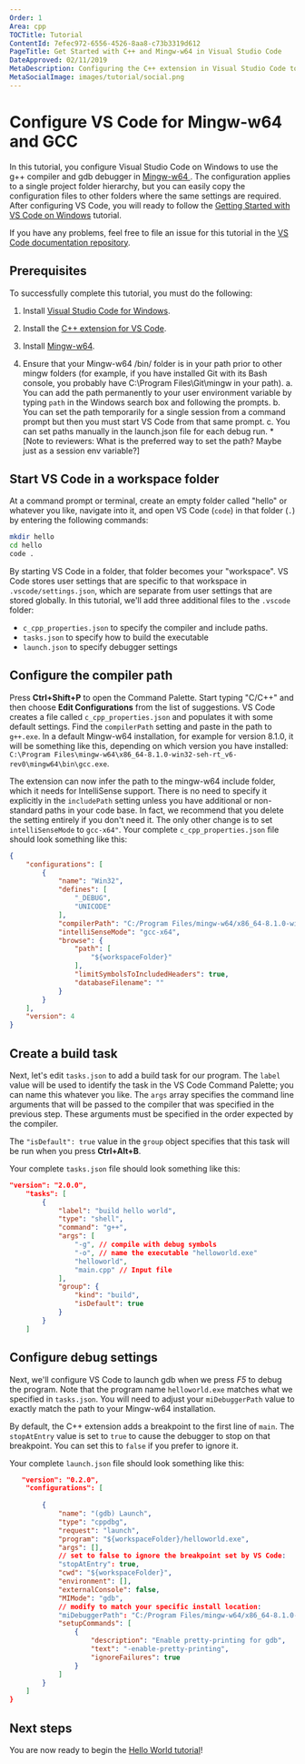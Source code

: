 ```yaml
---
Order: 1
Area: cpp
TOCTitle: Tutorial
ContentId: 7efec972-6556-4526-8aa8-c73b3319d612
PageTitle: Get Started with C++ and Mingw-w64 in Visual Studio Code
DateApproved: 02/11/2019
MetaDescription: Configuring the C++ extension in Visual Studio Code to target g++ and gdb on a Mingw-w64 installation
MetaSocialImage: images/tutorial/social.png
---
```

# Configure VS Code for Mingw-w64 and GCC

In this tutorial, you configure Visual Studio Code on Windows to use the g++ compiler and gdb debugger in [Mingw-w64 ](http://mingw-w64.org/doku.php/start). The configuration applies to a single project folder hierarchy, but you can easily copy the configuration files to other folders where the same settings are required. After configuring VS Code, you will ready to follow the [Getting Started with VS Code on Windows](cpp-tutorial.md) tutorial.

If you have any problems, feel free to file an issue for this tutorial in the [VS Code documentation repository](https://github.com/Microsoft/vscode-docs/issues).

## Prerequisites

To successfully complete this tutorial, you must do the following:

1. Install [Visual Studio Code for Windows](https://code.visualstudio.com/docs/?dv=win).

1. Install the [C++ extension for VS Code](https://marketplace.visualstudio.com/items?itemName=ms-vscode.cpptools).

1. Install [Mingw-w64](http://mingw-w64.org/doku.php/download/mingw-builds).

1. Ensure that your Mingw-w64 /bin/ folder is in your path prior to other mingw folders (for example, if you have installed Git with its Bash console, you probably have C:\Program Files\Git\mingw in your path).
    a. You can add the path permanently to your user environment variable by typing `path` in the Windows search box and following the prompts. 
    b. You can set the path temporarily for a single session from a command prompt but then you must start VS Code from that same prompt.
    c. You can set paths manually in the launch.json file for each debug run.
*[Note to reviewers: What is the preferred way to set the path? Maybe just as a session env variable?]

## Start VS Code in a workspace folder

At a command prompt or terminal, create an empty folder called "hello" or whatever you like, navigate into it, and open VS Code (`code`) in that folder (`.`) by entering the following commands:

```bash
mkdir hello
cd hello
code .
```
By starting VS Code in a folder, that folder becomes your "workspace". VS Code stores user settings that are specific to that workspace in `.vscode/settings.json`, which are separate from user settings that are stored globally. In this tutorial, we'll add three additional files to the `.vscode` folder:

- `c_cpp_properties.json` to specify the compiler and include paths.
- `tasks.json` to specify how to build the executable
- `launch.json` to specify debugger settings

## Configure the compiler path

Press **Ctrl+Shift+P** to open the Command Palette. Start typing "C/C++" and then choose **Edit Configurations** from the list of suggestions. VS Code creates a file called `c_cpp_properties.json` and populates it with some default settings. Find the `compilerPath` setting and paste in the path to `g++.exe`. In a default Mingw-w64 installation, for example for version 8.1.0, it will be something like this, depending on which version you have installed: `C:\Program Files\mingw-w64\x86_64-8.1.0-win32-seh-rt_v6-rev0\mingw64\bin\gcc.exe`.

The extension can now infer the path to the mingw-w64 include folder, which it needs for IntelliSense support. There is no need to specify it explicitly in the `includePath` setting unless you have additional or non-standard paths in your code base. In fact, we recommend that you delete the setting entirely if you don't need it. The only other change is to set `intelliSenseMode` to `gcc-x64"`. Your complete `c_cpp_properties.json` file should look something like this:

```json
{
    "configurations": [
        {
            "name": "Win32",
            "defines": [ 
                "_DEBUG",
                "UNICODE"
            ],
            "compilerPath": "C:/Program Files/mingw-w64/x86_64-8.1.0-win32-seh-rt_v6-rev0/mingw64/bin/",
            "intelliSenseMode": "gcc-x64",
            "browse": {
                "path": [
                    "${workspaceFolder}"
                ],
                "limitSymbolsToIncludedHeaders": true,
                "databaseFilename": ""
            }
        }
    ],
    "version": 4
}
```

## Create a build task

Next, let's edit `tasks.json` to add a build task for our program. The `label` value will be used to identify the task in the VS Code Command Palette; you can name this whatever you like. The `args` array specifies the command line arguments that will be passed to the compiler that was specified in the previous step. These arguments must be specified in the order expected by the compiler. 

The `"isDefault": true` value in the `group` object specifies that this task will be run when you press **Ctrl+Alt+B**.

Your complete `tasks.json` file should look something like this:

```json
"version": "2.0.0",
    "tasks": [
        {
            "label": "build hello world",
            "type": "shell",
            "command": "g++",
            "args": [
                "-g", // compile with debug symbols
                "-o", // name the executable "helloworld.exe"
                "helloworld",
                "main.cpp" // Input file
            ],
            "group": {
                "kind": "build",
                "isDefault": true
            }
        }
    ]
```

## Configure debug settings

Next, we'll configure VS Code to launch gdb when we press *F5* to debug the program. Note that
the program name `helloworld.exe` matches what we specified in `tasks.json`. You will need to adjust your `miDebuggerPath` value to exactly match the path to your Mingw-w64 installation. 

By default, the C++ extension adds a breakpoint to the first line of `main`. The `stopAtEntry` value is set to `true` to cause the debugger to stop on that breakpoint. You can set this to `false` if you prefer to ignore it.

Your complete `launch.json` file should look something like this:

```json
   "version": "0.2.0",
    "configurations": [
        
        {
            "name": "(gdb) Launch",
            "type": "cppdbg",
            "request": "launch",
            "program": "${workspaceFolder}/helloworld.exe",
            "args": [],
            // set to false to ignore the breakpoint set by VS Code:
            "stopAtEntry": true, 
            "cwd": "${workspaceFolder}",
            "environment": [],
            "externalConsole": false,
            "MIMode": "gdb",
            // modify to match your specific install location:
            "miDebuggerPath": "C:/Program Files/mingw-w64/x86_64-8.1.0-win32-seh-rt_v6-rev0/mingw64/bin/gdb.exe",
            "setupCommands": [
                {
                    "description": "Enable pretty-printing for gdb",
                    "text": "-enable-pretty-printing",
                    "ignoreFailures": true
                }
            ]
        }
    ]
}
```

## Next steps

You are now ready to begin the [Hello World tutorial](cpp-tutorial.md)!
